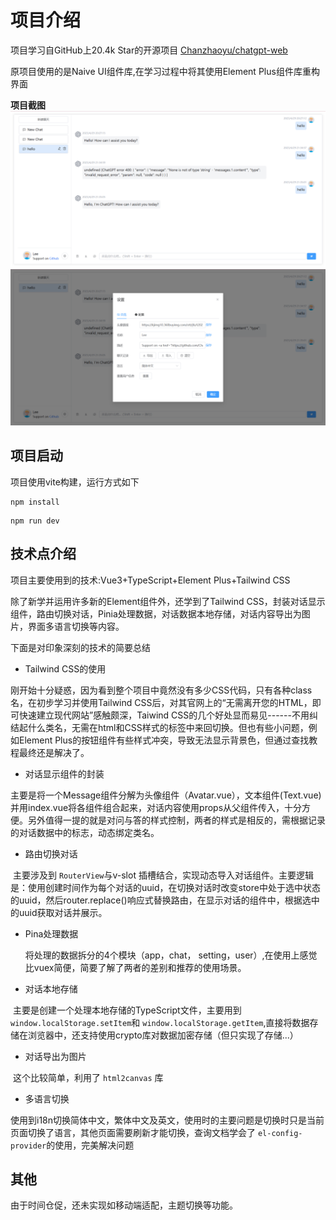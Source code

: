 # 项目介绍

项目学习自GitHub上20.4k Star的开源项目 [Chanzhaoyu/chatgpt-web](https://github.com/Chanzhaoyu/chatgpt-web)

原项目使用的是Naive UI组件库,在学习过程中将其使用Element Plus组件库重构界面

**项目截图**
![首页](https://github.com/righthan/chatgpt-web/blob/main/docs/homepage.png)
![设置页](https://github.com/righthan/chatgpt-web/blob/main/docs/settings.png)

## 项目启动
项目使用vite构建，运行方式如下
```
npm install 
```

```
npm run dev
```

## 技术点介绍

项目主要使用到的技术:Vue3+TypeScript+Element Plus+Tailwind CSS

除了新学并运用许多新的Element组件外，还学到了Tailwind CSS，封装对话显示组件，路由切换对话，Pinia处理数据，对话数据本地存储，对话内容导出为图片，界面多语言切换等内容。

下面是对印象深刻的技术的简要总结

* Tailwind CSS的使用

​		刚开始十分疑惑，因为看到整个项目中竟然没有多少CSS代码，只有各种class名，在初步学习并使用Tailwind CSS后，对其官网上的“无需离开您的HTML，即可快速建立现代网站”感触颇深，Taiwind CSS的几个好处显而易见------不用纠结起什么类名，无需在html和CSS样式的标签中来回切换。但也有些小问题，例如Element Plus的按钮组件有些样式冲突，导致无法显示背景色，但通过查找教程最终还是解决了。

* 对话显示组件的封装

​		主要是将一个Message组件分解为头像组件（Avatar.vue），文本组件(Text.vue)并用index.vue将各组件组合起来，对话内容使用props从父组件传入，十分方便。另外值得一提的就是对问与答的样式控制，两者的样式是相反的，需根据记录的对话数据中的标志，动态绑定类名。

* 路由切换对话

​		主要涉及到 `RouterView`与v-slot 插槽结合，实现动态导入对话组件。主要逻辑是：使用创建时间作为每个对话的uuid，在切换对话时改变store中处于选中状态的uuid，然后router.replace()响应式替换路由，在显示对话的组件中，根据选中的uuid获取对话并展示。

* Pina处理数据

   	将处理的数据拆分的4个模块（app，chat， setting，user）,在使用上感觉比vuex简便，简要了解了两者的差别和推荐的使用场景。

* 对话本地存储

​		主要是创建一个处理本地存储的TypeScript文件，主要用到 `window.localStorage.setItem`和 `window.localStorage.getItem`,直接将数据存储在浏览器中，还支持使用crypto库对数据加密存储（但只实现了存储...）

* 对话导出为图片

​		这个比较简单，利用了 `html2canvas` 库

* 多语言切换

​      使用到i18n切换简体中文，繁体中文及英文，使用时的主要问题是切换时只是当前页面切换了语言，其他页面需要刷新才能切换，查询文档学会了 `el-config-provider`的使用，完美解决问题

## 其他

由于时间仓促，还未实现如移动端适配，主题切换等功能。
